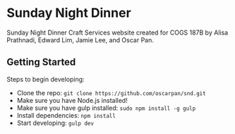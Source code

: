 # Sunday Night Dinner

Sunday Night Dinner Craft Services website created for COGS 187B by Alisa Prathnadi, Edward Lim, Jamie Lee, and Oscar Pan.

## Getting Started

Steps to begin developing:
* Clone the repo: `git clone https://github.com/oscarpan/snd.git`
* Make sure you have Node.js installed!
* Make sure you have gulp installed: `sudo npm install -g gulp`
* Install dependencies: `npm install`
* Start developing: `gulp dev`